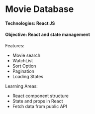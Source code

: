 # Movie Database

#### Technologies: React JS
#### Objective: React and state management

Features:
- Movie search
- WatchList
- Sort Option
- Pagination
- Loading States

Learning Areas:
- React component structure
- State and props in React
- Fetch data from public API